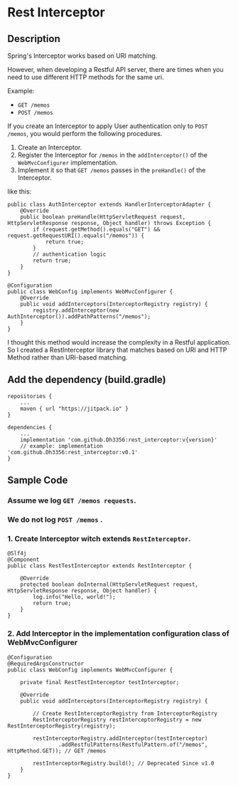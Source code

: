 # Rest Interceptor

## Description

Spring's Interceptor works based on URI matching.

However, when developing a Restful API server, there are times when you need to use different HTTP methods for the same
uri.

Example:

- `GET /memos`
- `POST /memos`

If you create an Interceptor to apply User authentication only to `POST /memos`, you would perform the following
procedures.

1. Create an Interceptor.
2. Register the Interceptor for `/memos` in the `addInterceptor()` of the `WebMvcConfigurer` implementation.
3. Implement it so that `GET /memos` passes in the `preHandle()` of the Interceptor.

like this:

```
public class AuthInterceptor extends HandlerInterceptorAdapter {
    @Override
    public boolean preHandle(HttpServletRequest request, HttpServletResponse response, Object handler) throws Exception {
        if (request.getMethod().equals("GET") && request.getRequestURI().equals("/memos")) {
            return true;
        }
        // authentication logic
        return true;
    }
}

@Configuration
public class WebConfig implements WebMvcConfigurer {
    @Override
    public void addInterceptors(InterceptorRegistry registry) {
        registry.addInterceptor(new AuthInterceptor()).addPathPatterns("/memos");
    }
}
```

I thought this method would increase the complexity in a Restful application.
So I created a RestInterceptor library that matches based on URI and HTTP Method rather than URI-based matching.

## Add the dependency (build.gradle)

```
repositories {
    ...
    maven { url "https://jitpack.io" }
}

dependencies {
    ...
    implementation 'com.github.Dh3356:rest_interceptor:v{version}'
    // example: implementation 'com.github.Dh3356:rest_interceptor:v0.1'
}
```

## Sample Code

### Assume we log `GET /memos requests`.

### We do not log `POST /memos` .

### 1. Create Interceptor witch extends `RestInterceptor`.

```
@Slf4j
@Component
public class RestTestInterceptor extends RestInterceptor {

    @Override
    protected boolean doInternal(HttpServletRequest request, HttpServletResponse response, Object handler) {
        log.info("Hello, world!");
        return true;
    }
}
```

### 2. Add Interceptor in the implementation configuration class of WebMvcConfigurer

```
@Configuration
@RequiredArgsConstructor
public class WebConfig implements WebMvcConfigurer {

    private final RestTestInterceptor testInterceptor;

    @Override
    public void addInterceptors(InterceptorRegistry registry) {

        // Create RestInterceptorRegistry from InterceptorRegistry
        RestInterceptorRegistry restInterceptorRegistry = new RestInterceptorRegistry(registry);

        restInterceptorRegistry.addInterceptor(testInterceptor)
                .addRestfulPatterns(RestfulPattern.of("/memos", HttpMethod.GET)); // GET /memos

        restInterceptorRegistry.build(); // Deprecated Since v1.0
    }
}
```
